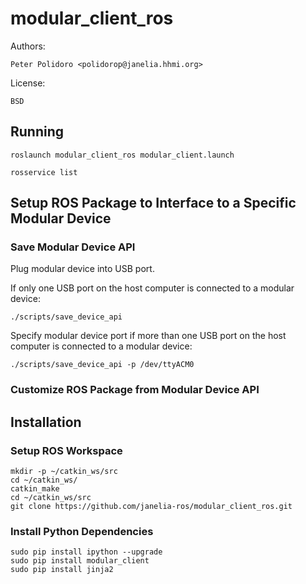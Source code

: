 # modular_client_ros

Authors:

    Peter Polidoro <polidorop@janelia.hhmi.org>

License:

    BSD

## Running

```shell
roslaunch modular_client_ros modular_client.launch
```

```shell
rosservice list
```

## Setup ROS Package to Interface to a Specific Modular Device

### Save Modular Device API

Plug modular device into USB port.

If only one USB port on the host computer is connected to a modular
device:

```shell
./scripts/save_device_api
```

Specify modular device port if more than one USB port on the host
computer is connected to a modular device:

```shell
./scripts/save_device_api -p /dev/ttyACM0
```

### Customize ROS Package from Modular Device API

## Installation

### Setup ROS Workspace

```shell
mkdir -p ~/catkin_ws/src
cd ~/catkin_ws/
catkin_make
cd ~/catkin_ws/src
git clone https://github.com/janelia-ros/modular_client_ros.git
```

### Install Python Dependencies

```shell
sudo pip install ipython --upgrade
sudo pip install modular_client
sudo pip install jinja2
```
